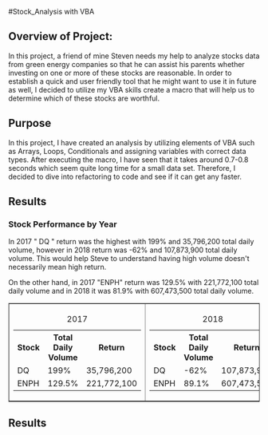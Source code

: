 #Stock_Analysis with VBA

## Overview of Project:

In this project, a friend of mine Steven needs my help to analyze stocks data from green energy companies so that he can assist his parents whether investing on one or more of these stocks are reasonable. 
In order to establish a quick and user friendly tool that he might want to use it in future as well, I decided to utilize my VBA skills create a macro that will help us to determine which of these stocks are worthful. 

## Purpose

In this project, I have created an analysis by utilizing elements of VBA such as Arrays, Loops, Conditionals and assigning variables with correct data types. After executing the macro, I have seen that it takes around 0.7-0.8 seconds which seem quite long time for a small data set. Therefore, I decided to dive into refactoring to code and see if it can get any faster. 

## Results 

### Stock Performance by Year 

In 2017 " DQ " return was the highest with 199% and 35,796,200 total daily volume, however in 2018 return was -62% and 107,873,900 total daily volume. This would help Steve to understand having high volume doesn't necessarily mean high return. 

On the other hand, in 2017 "ENPH" return was 129.5% with 221,772,100 total daily volume and in 2018 it was 81.9% with 607,473,500 total daily volume. 
<table border='1' style="border-collapse:collapse ; margin-left:auto;margin-right:auto ">
<tr>
<th>
<table  >
<caption>2017</caption>
  <tr>
    <th>Stock</th>
    <th>Total Daily Volume</th>
    <th>Return</th>
  </tr>
  <tr>
    <td>DQ</td>
    <td>199%</td>
    <td>35,796,200 </td>
  </tr>
  <tr>
    <td>ENPH</td>
    <td>129.5%</td>
    <td>221,772,100 </td>
  </tr>
</table>
</th>
<th>
<table  >
<caption>2018</caption>
  <tr>
    <th>Stock</th>
    <th>Total Daily Volume</th>
    <th>Return</th>
  </tr>
  <tr>
    <td>DQ</td>
    <td>-62%</td>
    <td>107,873,900 </td>
  </tr>
  <tr>
    <td>ENPH</td>
    <td>89.1%</td>
    <td>607,473,50 </td>
  </tr>
</table>
</th>
</tr>
</table>


## Results 